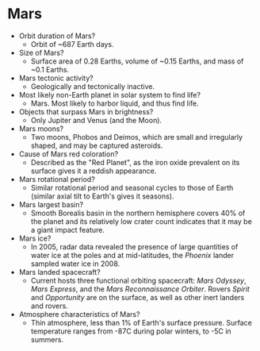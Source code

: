 # Mars

* Orbit duration of Mars?
    * Orbit of ~687 Earth days.
* Size of Mars?
    * Surface area of 0.28 Earths, volume of ~0.15 Earths, and mass of ~0.1 Earths.
* Mars tectonic activity?
    * Geologically and tectonically inactive.
* Most likely non-Earth planet in solar system to find life?
    * Mars. Most likely to harbor liquid, and thus find life.
* Objects that surpass Mars in brightness?
    * Only Jupiter and Venus (and the Moon).
* Mars moons?
    * Two moons, Phobos and Deimos, which are small and irregularly shaped, and may be captured asteroids.
* Cause of Mars red coloration?
    * Described as the "Red Planet", as the iron oxide prevalent on its surface gives it a reddish appearance.
* Mars rotational period?
    * Similar rotational period and seasonal cycles to those of Earth (similar axial tilt to Earth's gives it seasons).
* Mars largest basin?
    * Smooth Borealis basin in the northern hemisphere covers 40% of the planet and its relatively low crater count indicates that it may be a giant impact feature.
* Mars ice?
    * In 2005, radar data revealed the presence of large quantities of water ice at the poles and at mid-latitudes, the _Phoenix_ lander sampled water ice in 2008.
* Mars landed spacecraft?
    * Current hosts three functional orbiting spacecraft: _Mars Odyssey_, _Mars Express_, and the _Mars Reconnaissance Orbiter_. Rovers _Spirit_ and _Opportunity_ are on the surface, as well as other inert landers and rovers.
* Atmosphere characteristics of Mars?
    * Thin atmosphere, less than 1% of Earth's surface pressure. Surface temperature ranges from -87C during polar winters, to -5C in summers.
